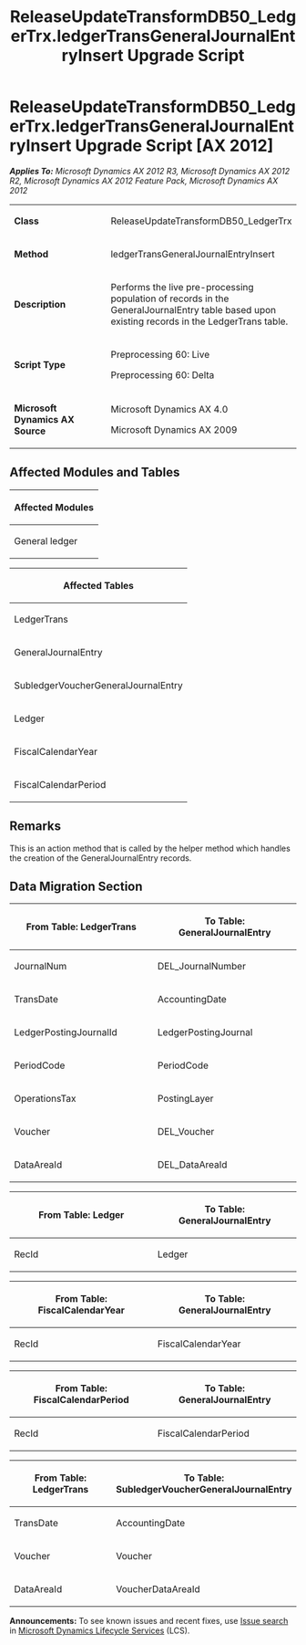 ﻿---
title: ReleaseUpdateTransformDB50_LedgerTrx.ledgerTransGeneralJournalEntryInsert Upgrade Script
TOCTitle: ReleaseUpdateTransformDB50_LedgerTrx.ledgerTransGeneralJournalEntryInsert Upgrade Script
ms:assetid: d6a473eb-caea-e5fd-f8f8-098fdc0e81e9
ms:mtpsurl: https://msdn.microsoft.com/en-us/library/JJ687056(v=AX.60)
ms:contentKeyID: 49711503
ms.date: 05/18/2015
mtps_version: v=AX.60
---

# ReleaseUpdateTransformDB50\_LedgerTrx.ledgerTransGeneralJournalEntryInsert Upgrade Script [AX 2012]


_**Applies To:** Microsoft Dynamics AX 2012 R3, Microsoft Dynamics AX 2012 R2, Microsoft Dynamics AX 2012 Feature Pack, Microsoft Dynamics AX 2012_

<table>
<colgroup>
<col style="width: 50%" />
<col style="width: 50%" />
</colgroup>
<tbody>
<tr class="odd">
<td><p><strong>Class</strong></p></td>
<td><p>ReleaseUpdateTransformDB50_LedgerTrx</p></td>
</tr>
<tr class="even">
<td><p><strong>Method</strong></p></td>
<td><p>ledgerTransGeneralJournalEntryInsert</p></td>
</tr>
<tr class="odd">
<td><p><strong>Description</strong></p></td>
<td><p>Performs the live pre-processing population of records in the GeneralJournalEntry table based upon existing records in the LedgerTrans table.</p></td>
</tr>
<tr class="even">
<td><p><strong>Script Type</strong></p></td>
<td><p>Preprocessing 60: Live</p>
<p>Preprocessing 60: Delta</p></td>
</tr>
<tr class="odd">
<td><p><strong>Microsoft Dynamics AX Source</strong></p></td>
<td><p>Microsoft Dynamics AX 4.0</p>
<p>Microsoft Dynamics AX 2009</p></td>
</tr>
</tbody>
</table>


## Affected Modules and Tables

<table>
<colgroup>
<col style="width: 100%" />
</colgroup>
<thead>
<tr class="header">
<th><p>Affected Modules</p></th>
</tr>
</thead>
<tbody>
<tr class="odd">
<td><p>General ledger</p></td>
</tr>
</tbody>
</table>


<table>
<colgroup>
<col style="width: 100%" />
</colgroup>
<thead>
<tr class="header">
<th><p>Affected Tables</p></th>
</tr>
</thead>
<tbody>
<tr class="odd">
<td><p>LedgerTrans</p></td>
</tr>
<tr class="even">
<td><p>GeneralJournalEntry</p></td>
</tr>
<tr class="odd">
<td><p>SubledgerVoucherGeneralJournalEntry</p></td>
</tr>
<tr class="even">
<td><p>Ledger</p></td>
</tr>
<tr class="odd">
<td><p>FiscalCalendarYear</p></td>
</tr>
<tr class="even">
<td><p>FiscalCalendarPeriod</p></td>
</tr>
</tbody>
</table>


## Remarks

This is an action method that is called by the helper method which handles the creation of the GeneralJournalEntry records.

## Data Migration Section

<table>
<colgroup>
<col style="width: 50%" />
<col style="width: 50%" />
</colgroup>
<thead>
<tr class="header">
<th><p>From Table: LedgerTrans</p></th>
<th><p>To Table: GeneralJournalEntry</p></th>
</tr>
</thead>
<tbody>
<tr class="odd">
<td><p>JournalNum</p></td>
<td><p>DEL_JournalNumber</p></td>
</tr>
<tr class="even">
<td><p>TransDate</p></td>
<td><p>AccountingDate</p></td>
</tr>
<tr class="odd">
<td><p>LedgerPostingJournalId</p></td>
<td><p>LedgerPostingJournal</p></td>
</tr>
<tr class="even">
<td><p>PeriodCode</p></td>
<td><p>PeriodCode</p></td>
</tr>
<tr class="odd">
<td><p>OperationsTax</p></td>
<td><p>PostingLayer</p></td>
</tr>
<tr class="even">
<td><p>Voucher</p></td>
<td><p>DEL_Voucher</p></td>
</tr>
<tr class="odd">
<td><p>DataAreaId</p></td>
<td><p>DEL_DataAreaId</p></td>
</tr>
</tbody>
</table>


<table>
<colgroup>
<col style="width: 50%" />
<col style="width: 50%" />
</colgroup>
<thead>
<tr class="header">
<th><p>From Table: Ledger</p></th>
<th><p>To Table: GeneralJournalEntry</p></th>
</tr>
</thead>
<tbody>
<tr class="odd">
<td><p>RecId</p></td>
<td><p>Ledger</p></td>
</tr>
</tbody>
</table>


<table>
<colgroup>
<col style="width: 50%" />
<col style="width: 50%" />
</colgroup>
<thead>
<tr class="header">
<th><p>From Table: FiscalCalendarYear</p></th>
<th><p>To Table: GeneralJournalEntry</p></th>
</tr>
</thead>
<tbody>
<tr class="odd">
<td><p>RecId</p></td>
<td><p>FiscalCalendarYear</p></td>
</tr>
</tbody>
</table>


<table>
<colgroup>
<col style="width: 50%" />
<col style="width: 50%" />
</colgroup>
<thead>
<tr class="header">
<th><p>From Table: FiscalCalendarPeriod</p></th>
<th><p>To Table: GeneralJournalEntry</p></th>
</tr>
</thead>
<tbody>
<tr class="odd">
<td><p>RecId</p></td>
<td><p>FiscalCalendarPeriod</p></td>
</tr>
</tbody>
</table>


<table>
<colgroup>
<col style="width: 50%" />
<col style="width: 50%" />
</colgroup>
<thead>
<tr class="header">
<th><p>From Table: LedgerTrans</p></th>
<th><p>To Table: SubledgerVoucherGeneralJournalEntry</p></th>
</tr>
</thead>
<tbody>
<tr class="odd">
<td><p>TransDate</p></td>
<td><p>AccountingDate</p></td>
</tr>
<tr class="even">
<td><p>Voucher</p></td>
<td><p>Voucher</p></td>
</tr>
<tr class="odd">
<td><p>DataAreaId</p></td>
<td><p>VoucherDataAreaId</p></td>
</tr>
</tbody>
</table>

  
**Announcements:** To see known issues and recent fixes, use [Issue search](http://go.microsoft.com/fwlink/?linkid=389258) in [Microsoft Dynamics Lifecycle Services](http://go.microsoft.com/fwlink/?linkid=306505) (LCS).

